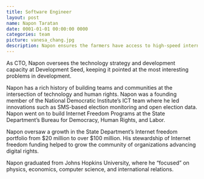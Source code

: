 ```yaml
---
title: Software Engineer
layout: post
name: Napon Taratan
date: 0001-01-01 00:00:00 0000
categories: team
picture: vanesa_chang.jpg
description: Napon ensures the farmers have access to high-speed internet.
---
```


As CTO, Napon oversees the technology strategy and development capacity at Development Seed, keeping it pointed at the most interesting problems in development.

Napon has a rich history of building teams and communities at the intersection of technology and human rights. Napon was a founding member of the National Democratic Institute’s ICT team where he led innovations such as SMS-based election monitoring and open election data. Napon went on to build Internet Freedom Programs at the State Department’s Bureau for Democracy, Human Rights, and Labor.

Napon oversaw a growth in the State Department’s Internet freedom portfolio from $20 million to over $100 million. His stewardship of Internet freedom funding helped to grow the community of organizations advancing digital rights.

Napon graduated from Johns Hopkins University, where he “focused” on physics, economics, computer science, and international relations.